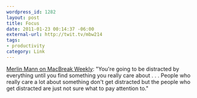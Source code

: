 ```yaml
--- 
wordpress_id: 1282
layout: post
title: Focus
date: 2011-01-23 00:14:37 -06:00
external-url: http://twit.tv/mbw214
tags:
- productivity
category: Link
---
```

<a href="http://twit.tv/mbw214">Merlin Mann on MacBreak Weekly</a>: "You're going to be distracted by everything until you find something you really care about . . . People who really care a lot about something don't get distracted but the people who get distracted are just not sure what to pay attention to."
